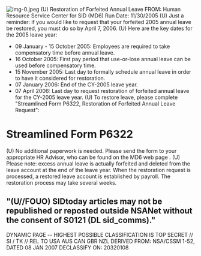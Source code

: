 ![img-0.jpeg](img-0.jpeg)
(U) Restoration of Forfeited Annual Leave
FROM:
Human Resource Service Center for SID (MD6)
Run Date: 11/30/2005
(U) Just a reminder: if you would like to request that your forfeited 2005 annual leave be restored, you must do so by April 7, 2006.
(U) Here are the key dates for the 2005 leave year:

- 09 January - 15 October 2005: Employees are required to take compensatory time before annual leave.
- 16 October 2005: First pay period that use-or-lose annual leave can be used before compensatory time.
- 15 November 2005: Last day to formally schedule annual leave in order to have it considered for restoration.
- 07 January 2006: End of the CY-2005 leave year.
- 07 April 2006: Last day to request restoration of forfeited annual leave for the CY-2005 leave year.
(U) To restore leave, please complete "Streamlined Form P6322, Restoration of Forfeited Annual Leave Request":


# Streamlined Form P6322 

(U) No additional paperwork is needed. Please send the form to your appropriate HR Advisor, who can be found on the MD6 web page .
(U) Please note: excess annual leave is actually forfeited and deleted from the leave account at the end of the leave year. When the restoration request is processed, a restored leave account is established by payroll. The restoration process may take several weeks.

## "(U//FOUO) SIDtoday articles may not be republished or reposted outside NSANet without the consent of S0121 (DL sid_comms)."

DYNAMIC PAGE -- HIGHEST POSSIBLE CLASSIFICATION IS
TOP SECRET // SI / TK // REL TO USA AUS CAN GBR NZL
DERIVED FROM: NSA/CSSM 1-52, DATED 08 JAN 2007 DECLASSIFY ON: 20320108

